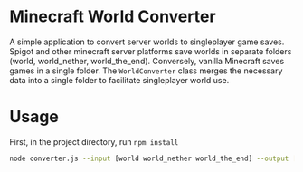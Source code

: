 # Minecraft World Converter
A simple application to convert server worlds to singleplayer game saves. Spigot and other minecraft server platforms save worlds in separate folders (world, world_nether, world_the_end). Conversely, vanilla Minecraft saves games in a single folder. The `WorldConverter` class merges the necessary data into a single folder to facilitate singleplayer world use.

# Usage
First, in the project directory, run `npm install`
```bash 
node converter.js --input [world world_nether world_the_end] --output [converted_world]
```